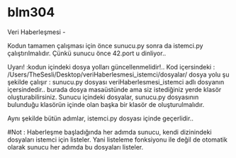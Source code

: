 # blm304
Veri Haberleşmesi - 

Kodun tamamen çalışması için önce sunucu.py sonra da istemci.py çalıştırılmalıdır. Çünkü sunucu önce 42.port u dinliyor..


Uyarı! :kodun içindeki dosya yolları güncellenmelidir!.. Kod içersindeki : /Users/TheSesli/Desktop/veriHaberlesmesi_istemci/dosyalar/
dosya yolu şu şekilde çalışır : sunucu.py dosyası veriHaberlesmesi_istemci adlı dosyanın içersindedir.. burada dosya masaüstünde ama siz istediğiniz yerde klasör oluşturabilirsiniz. Sunucu içindeki dosyalar, sunucu.py dosyasının bulunduğu klasörün içinde olan başka bir klasör de oluşturulmalıdır.

Aynı şekilde bütün adımlar, istemci.py dosyası içinde geçerlidir..

#Not : Haberleşme başladığında her adımda sunucu, kendi dizinindeki dosyaları istemci için listeler. Yani listeleme fonksiyonu ile değil de otomatik olarak sunucu her adımda bu dosyaları listeler. 



